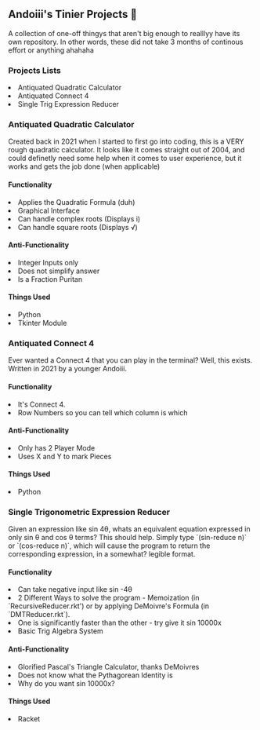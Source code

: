 <h2>Andoiii's Tinier Projects 🐲</h2>
<p>A collection of one-off thingys that aren't big enough to realllyy have its own repository. In other words, these did not take 3 months of continous effort or anything ahahaha</p>
<h3>Projects Lists</h3>
<list>
<li>Antiquated Quadratic Calculator</li>
<li>Antiquated Connect 4</li>
<li>Single Trig Expression Reducer</li>
</list>

<h3>Antiquated Quadratic Calculator</h3>
<p>Created back in 2021 when I started to first go into coding, this is a VERY rough quadratic calculator. It looks like it comes straight out of 2004, 
and could definetly need some help when it comes to user experience, but it works and gets the job done (when applicable)</p>
<h4>Functionality</h4>
<list>
<li>Applies the Quadratic Formula (duh)</li>
<li>Graphical Interface</li>
<li>Can handle complex roots (Displays i)</li>
<li>Can handle square roots (Displays √)</li>
</list>

<h4>Anti-Functionality</h4>
<list>
<li>Integer Inputs only</li>
<li>Does not simplify answer</li>
<li>Is a Fraction Puritan</li>
</list>

<h4>Things Used</h4>
<list>
<li>Python</li>
<li>Tkinter Module</li>

<h3>Antiquated Connect 4</h3>
<p>Ever wanted a Connect 4 that you can play in the terminal? Well, this exists. Written in 2021 by a younger Andoiii.</p>

<h4>Functionality</h4>
<list>
  <li>It's Connect 4.</li>
  <li>Row Numbers so you can tell which column is which</li>
  </list>
<h4>Anti-Functionality</h4>
<list>
  <li>Only has 2 Player Mode</li>
  <li>Uses X and Y to mark Pieces</li></list>
<h4>Things Used</h4>
<list><li>Python</li></list>

<h3>Single Trigonometric Expression Reducer</h3>
Given an expression like sin 4θ, whats an equivalent equation expressed in only sin θ and cos θ terms? This should help. Simply type
`(sin-reduce n)` or `(cos-reduce n)`, which will cause the program to return the corresponding expression, in a somewhat? legible format.

<h4>Functionality</h4>
<list>
  <li>Can take negative input like sin -4θ</li>
  <li>2 Different Ways to solve the program - Memoization (in `RecursiveReducer.rkt') or by applying DeMoivre's Formula (in `DMTReducer.rkt`). </li>
  <li>One is significantly faster than the other - try give it sin 10000x</li>
  <li>Basic Trig Algebra System</li>
</list>
<h4>Anti-Functionality</h4>
<list>
  <li>Glorified Pascal's Triangle Calculator, thanks DeMoivres</li>
  <li>Does not know what the Pythagorean Identity is</li>
  <li>Why do you want sin 10000x?</li>
</list>
<h4>Things Used</h4>
<list><li>Racket</li></list>